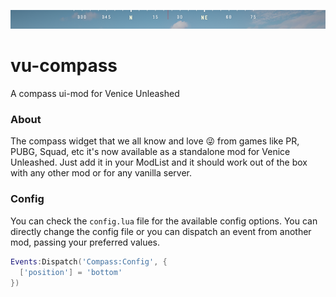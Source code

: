 ![](./assets/vu-ccompass.small.png)

# vu-compass
A compass ui-mod for Venice Unleashed

### About

The compass widget that we all know and love 😜 from games like PR, PUBG, Squad, etc it's now available as a standalone mod for Venice Unleashed. Just add it in your ModList and it should work out of the box with any other mod or for any vanilla server.

### Config

You can check the `config.lua` file for the available config options. You can directly change the config file or you can dispatch an event from another mod, passing your preferred values.

```lua
Events:Dispatch('Compass:Config', {
  ['position'] = 'bottom'
})
```
